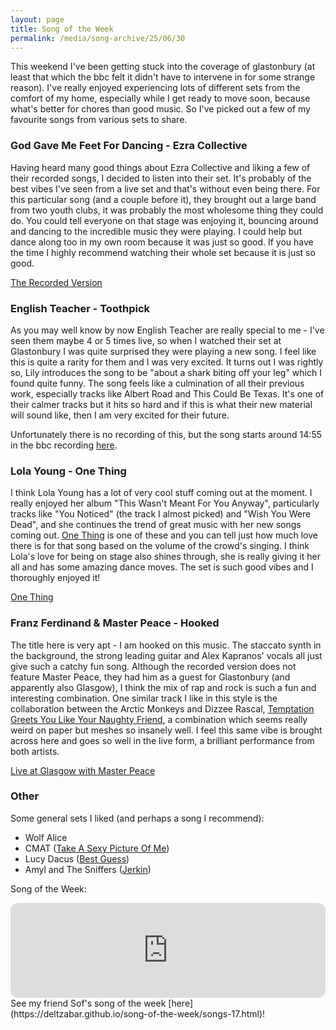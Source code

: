 ```yaml
---
layout: page
title: Song of the Week
permalink: /media/song-archive/25/06/30
---
```


This weekend I've been getting stuck into the coverage of glastonbury (at least that which the bbc felt it didn't have to intervene in for some strange reason). I've really enjoyed experiencing lots of different sets from the comfort of my home, especially while I get ready to move soon, because what's better for chores than good music. So I've picked out a few of my favourite songs from various sets to share.

### God Gave Me Feet For Dancing - Ezra Collective

Having heard many good things about Ezra Collective and liking a few of their recorded songs, I decided to listen into their set. It's probably of the best vibes I've seen from a live set and that's without even being there. For this particular song (and a couple before it), they brought out a large band from two youth clubs, it was probably the most wholesome thing they could do. You could tell everyone on that stage was enjoying it, bouncing around and dancing to the incredible music they were playing. I could help but dance along too in my own room because it was just so good. If you have the time I highly recommend watching their whole set because it is just so good.

[The Recorded Version](https://open.spotify.com/track/2mxQ3VWWk47YCo9RB2fkOk?si=effe623e542143df)

### English Teacher - Toothpick

As you may well know by now English Teacher are really special to me - I've seen them maybe 4 or 5 times live, so when I watched their set at Glastonbury I was quite surprised they were playing a new song. I feel like this is quite a rarity for them and I was very excited. It turns out I was rightly so, Lily introduces the song to be "about a shark biting off your leg" which I found quite funny. The song feels like a culmination of all their previous work, especially tracks like Albert Road and This Could Be Texas. It's one of their calmer tracks but it hits so hard and if this is what their new material will sound like, then I am very excited for their future.

Unfortunately there is no recording of this, but the song starts around 14:55 in the bbc recording [here](https://www.bbc.co.uk/iplayer/episode/m002fbns/glastonbury-english-teacher).

### Lola Young - One Thing

I think Lola Young has a lot of very cool stuff coming out at the moment. I really enjoyed her album "This Wasn't Meant For You Anyway", particularly tracks like "You Noticed" (the track I almost picked) and "Wish You Were Dead", and she continues the trend of great music with her new songs coming out. [One Thing](https://open.spotify.com/track/6KFQdIB3njXBQNcg1xUh9U?si=7ca55e35e1d44321) is one of these and you can tell just how much love there is for that song based on the volume of the crowd's singing. I think Lola's love for being on stage also shines through, she is really giving it her all and has some amazing dance moves. The set is such good vibes and I thoroughly enjoyed it!

[One Thing](https://open.spotify.com/track/6KFQdIB3njXBQNcg1xUh9U?si=7aa6d6c30f074dc9)

### Franz Ferdinand & Master Peace - Hooked

The title here is very apt - I am hooked on this music. The staccato synth in the background, the strong leading guitar and Alex Kapranos' vocals all just give such a catchy fun song. Although the recorded version does not feature Master Peace, they had him as a guest for Glastonbury (and apparently also Glasgow), I think the mix of rap and rock is such a fun and interesting combination. One similar track I like in this style is the collaboration between the Arctic Monkeys and Dizzee Rascal, [Temptation Greets You Like Your Naughty Friend](https://open.spotify.com/track/3fcJX31CLvMOzcWR0HFn8B?si=c86e056aad29493a), a combination which seems really weird on paper but meshes so insanely well. I feel this same vibe is brought across here and goes so well in the live form, a brilliant performance from both artists.

[Live at Glasgow with Master Peace](https://open.spotify.com/track/3naPOrv5B1BZ5HBrpCpSg1?si=549a2f58f4da4f31)

### Other

Some general sets I liked (and perhaps a song I recommend):

- Wolf Alice
- CMAT ([Take A Sexy Picture Of Me](https://open.spotify.com/track/0gQpTmVvkNauZzh5YSIrHY?si=ddbf6a01105f4b23))
- Lucy Dacus ([Best Guess](https://open.spotify.com/track/2u6VEZjUu5P3GVfUMDIIbu?si=505b9a027f6f4030))
- Amyl and The Sniffers ([Jerkin](https://open.spotify.com/track/3AeJxiUEE7wOYKjYt7M7X2?si=fdfaa146898a4d35))

Song of the Week:

<iframe style="border-radius:12px" src="https://open.spotify.com/embed/track/2mxQ3VWWk47YCo9RB2fkOk?utm_source=generator" width="100%" height="152" frameBorder="0" allowfullscreen="" allow="autoplay; clipboard-write; encrypted-media; fullscreen; picture-in-picture" loading="lazy"></iframe>

<br>
See my friend Sof's song of the week [here](https://deltzabar.github.io/song-of-the-week/songs-17.html)!
